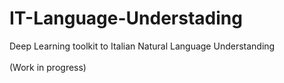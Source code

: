 # IT-Language-Understading
Deep Learning toolkit to Italian Natural Language Understanding
<br><br>
(Work in progress)
